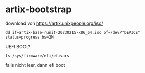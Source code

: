 # artix-bootstrap
download von https://artix.unixpeople.org/iso/

`dd if=artix-base-runit-20230215-x86_64.iso of=/dev/"DEVICE" status=progress bs=2M`

UEFI BOOt?

`ls /sys/firmware/efi/efivars`

falls nicht leer, dann efi boot
